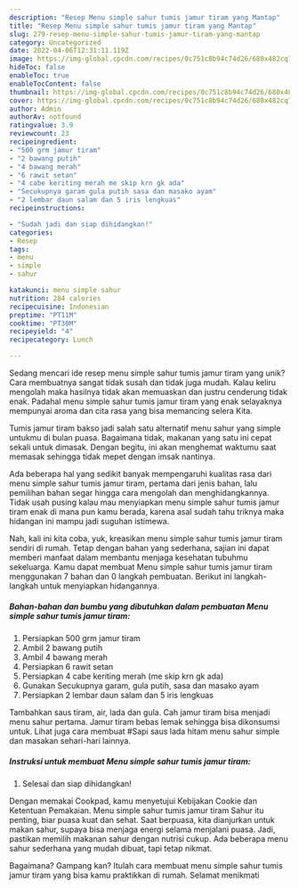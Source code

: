 ```yaml
---
description: "Resep Menu simple sahur tumis jamur tiram yang Mantap"
title: "Resep Menu simple sahur tumis jamur tiram yang Mantap"
slug: 279-resep-menu-simple-sahur-tumis-jamur-tiram-yang-mantap
category: Uncategorized
date: 2022-04-06T12:31:11.119Z
image: https://img-global.cpcdn.com/recipes/0c751c8b94c74d26/680x482cq70/menu-simple-sahur-tumis-jamur-tiram-foto-resep-utama.jpg
hideToc: false
enableToc: true
enableTocContent: false
thumbnail: https://img-global.cpcdn.com/recipes/0c751c8b94c74d26/680x482cq70/menu-simple-sahur-tumis-jamur-tiram-foto-resep-utama.jpg
cover: https://img-global.cpcdn.com/recipes/0c751c8b94c74d26/680x482cq70/menu-simple-sahur-tumis-jamur-tiram-foto-resep-utama.jpg
author: Admin
authorAv: notfound
ratingvalue: 3.9
reviewcount: 23
recipeingredient:
- "500 grm jamur tiram"
- "2 bawang putih"
- "4 bawang merah"
- "6 rawit setan"
- "4 cabe keriting merah me skip krn gk ada"
- "Secukupnya garam gula putih sasa dan masako ayam"
- "2 lembar daun salam dan 5 iris lengkuas"
recipeinstructions:

- "Sudah jadi dan siap dihidangkan!"
categories:
- Resep
tags:
- menu
- simple
- sahur

katakunci: menu simple sahur 
nutrition: 284 calories
recipecuisine: Indonesian
preptime: "PT11M"
cooktime: "PT30M"
recipeyield: "4"
recipecategory: Lunch

---
```





Sedang mencari ide resep menu simple sahur tumis jamur tiram yang unik? Cara membuatnya sangat tidak susah dan tidak juga mudah. Kalau keliru mengolah maka hasilnya tidak akan memuaskan dan justru cenderung tidak enak. Padahal menu simple sahur tumis jamur tiram yang enak selayaknya mempunyai aroma dan cita rasa yang bisa memancing selera Kita.





Tumis jamur tiram bakso jadi salah satu alternatif menu sahur yang simple untukmu di bulan puasa. Bagaimana tidak, makanan yang satu ini cepat sekali untuk dimasak. Dengan begitu, ini akan menghemat waktumu saat memasak sehingga tidak mepet dengan imsak nantinya.

Ada beberapa hal yang sedikit banyak mempengaruhi kualitas rasa dari menu simple sahur tumis jamur tiram, pertama dari jenis bahan, lalu pemilihan bahan segar hingga cara mengolah dan menghidangkannya. Tidak usah pusing kalau mau menyiapkan menu simple sahur tumis jamur tiram enak di mana pun kamu berada, karena asal sudah tahu triknya maka hidangan ini mampu jadi suguhan istimewa.






Nah, kali ini kita coba, yuk, kreasikan menu simple sahur tumis jamur tiram sendiri di rumah. Tetap dengan bahan yang sederhana, sajian ini dapat memberi manfaat dalam membantu menjaga kesehatan tubuhmu sekeluarga. Kamu dapat membuat Menu simple sahur tumis jamur tiram menggunakan 7 bahan dan 0 langkah pembuatan. Berikut ini langkah-langkah untuk menyiapkan hidangannya.

<!--inarticleads1-->

##### Bahan-bahan dan bumbu yang dibutuhkan dalam pembuatan Menu simple sahur tumis jamur tiram:

1. Persiapkan 500 grm jamur tiram
1. Ambil 2 bawang putih
1. Ambil 4 bawang merah
1. Persiapkan 6 rawit setan
1. Persiapkan 4 cabe keriting merah (me skip krn gk ada)
1. Gunakan Secukupnya garam, gula putih, sasa dan masako ayam
1. Persiapkan 2 lembar daun salam dan 5 iris lengkuas


Tambahkan saus tiram, air, lada dan gula. Cah jamur tiram bisa menjadi menu sahur pertama. Jamur tiram bebas lemak sehingga bisa dikonsumsi untuk. Lihat juga cara membuat #Sapi saus lada hitam menu sahur simple dan masakan sehari-hari lainnya. 

<!--inarticleads2-->

##### Instruksi untuk membuat Menu simple sahur tumis jamur tiram:


1. Selesai dan siap dihidangkan!

Dengan memakai Cookpad, kamu menyetujui Kebijakan Cookie dan Ketentuan Pemakaian. Menu simple sahur tumis jamur tiram Sahur itu penting, biar puasa kuat dan sehat. Saat berpuasa, kita dianjurkan untuk makan sahur, supaya bisa menjaga energi selama menjalani puasa. Jadi, pastikan memilih makanan sahur dengan nutrisi cukup. Ada beberapa menu sahur sederhana yang mudah dibuat, tapi tetap nikmat. 

Bagaimana? Gampang kan? Itulah cara membuat menu simple sahur tumis jamur tiram yang bisa kamu praktikkan di rumah. Selamat menikmati
